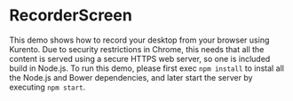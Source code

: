 RecorderScreen
==============

This demo shows how to record your desktop from your browser using Kurento. Due to security restrictions in Chrome, this needs that all the content is served using a secure HTTPS web server, so one is included build in Node.js. To run this demo, please first exec ```npm install``` to instal all the Node.js and Bower dependencies, and later start the server by executing ```npm start```.
